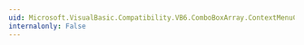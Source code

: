 ```yaml
---
uid: Microsoft.VisualBasic.Compatibility.VB6.ComboBoxArray.ContextMenuChanged
internalonly: False
---
```

